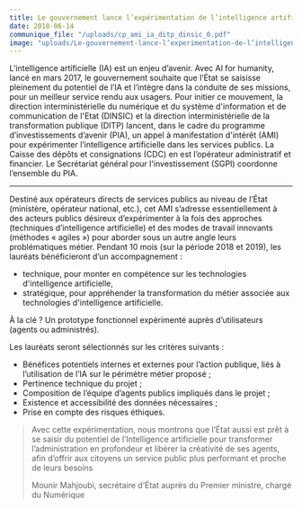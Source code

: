 ```yaml
---
title: Le gouvernement lance l’expérimentation de l’intelligence artificielle dans l’administration
date: 2018-06-14
communique_file: "/uploads/cp_ami_ia_ditp_dinsic_0.pdf"
image: "uploads/Le-gouvernement-lance-l’experimentation-de-l’intelligence-artificielle-dans-l’administration.jpeg"
---
```


<div class="en-tete">L’intelligence artificielle (IA) est un enjeu d’avenir. Avec AI for humanity, lancé en mars 2017,
le gouvernement souhaite que l’État se saisisse pleinement du potentiel de l’IA et l’intègre dans la conduite de ses
missions, pour un meilleur service rendu aux usagers. Pour initier ce mouvement, la direction interministérielle du
numérique et du système d'information et de communication de l'Etat (DINSIC) et la direction interministérielle de la
transformation publique (DITP) lancent, dans le cadre du programme d’investissements d’avenir (PIA), un appel à
manifestation d'intérêt (AMI) pour expérimenter l’intelligence artificielle dans les services publics. La Caisse des
dépôts et consignations (CDC) en est l’opérateur administratif et financier. Le Secrétariat général pour
l'investissement (SGPI) coordonne l’ensemble du PIA. </div>

--------

Destiné aux opérateurs directs de services publics au niveau de l’État (ministère, opérateur national, etc.), cet AMI
s’adresse essentiellement à des acteurs publics désireux d’expérimenter à la fois des approches (techniques
d’intelligence artificielle) et des modes de travail innovants (méthodes « agiles ») pour aborder sous un autre angle
leurs problématiques métier. Pendant 10 mois (sur la période 2018 et 2019), les lauréats bénéficieront
d’un accompagnement :

* technique, pour monter en compétence sur les technologies d'intelligence artificielle,
* stratégique, pour appréhender la transformation du métier associée aux technologies d'intelligence artificielle.
 

À la clé ? Un prototype fonctionnel expérimenté auprès d’utilisateurs (agents ou administrés).

Les lauréats seront sélectionnés sur les critères suivants :

* Bénéfices potentiels internes et externes pour l’action publique, liés à l’utilisation de l’IA sur le périmètre métier proposé ;
* Pertinence technique du projet ;
* Composition de l’équipe d’agents publics impliqués dans le projet ;
* Existence et accessibilité des données nécessaires ;
* Prise en compte des risques éthiques.

> Avec cette expérimentation, nous montrons que l’État aussi est prêt à se saisir du potentiel de l’Intelligence
> artificielle pour transformer l’administration en profondeur et libérer la créativité de ses agents, afin d’offrir
> aux citoyens un service public plus performant et proche de leurs besoins
>
> Mounir Mahjoubi, secrétaire d’État auprès du Premier ministre, chargé du Numérique
  


